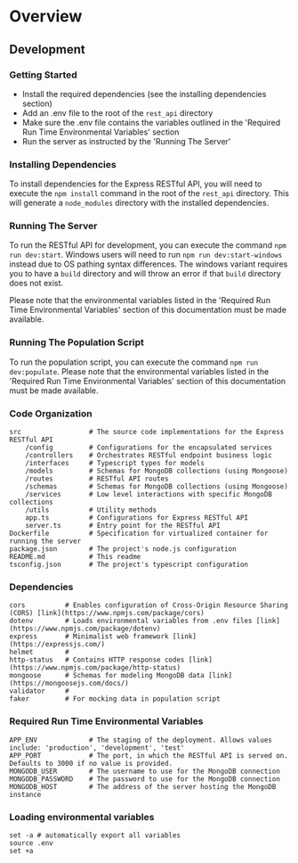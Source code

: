 # Overview


## Development

### Getting Started
- Install the required dependencies (see the installing dependencies section)
- Add an .env file to the root of the `rest_api` directory
- Make sure the .env file contains the variables outlined in the 'Required Run Time Environmental Variables' section
- Run the server as instructed by the 'Running The Server'

### Installing Dependencies

To install dependencies for the Express RESTful API, you will need to execute the `npm install` command in the root of the `rest_api` directory. This will generate a `node_modules` directory with the installed dependencies.

### Running The Server

To run the RESTful API for development, you can execute the command `npm run dev:start`. Windows users will need to run `npm run dev:start-windows` instead due to OS pathing syntax differences. The windows variant requires you to have a `build` directory and will throw an error if that `build` directory does not exist.

Please note that the environmental variables listed in the 'Required Run Time Environmental Variables' section of this documentation must be made available.

### Running The Population Script

To run the population script, you can execute the command `npm run dev:populate`. Please note that the environmental variables listed in the 'Required Run Time Environmental Variables' section of this documentation must be made available.

### Code Organization
```
src                 # The source code implementations for the Express RESTful API 
    /config         # Configurations for the encapsulated services
    /controllers    # Orchestrates RESTful endpoint business logic
    /interfaces     # Typescript types for models
    /models         # Schemas for MongoDB collections (using Mongoose)
    /routes         # RESTful API routes
    /schemas        # Schemas for MongoDB collections (using Mongoose)
    /services       # Low level interactions with specific MongoDB collections     
    /utils          # Utility methods
    app.ts          # Configurations for Express RESTful API
    server.ts       # Entry point for the RESTful API
Dockerfile          # Specification for virtualized container for running the server
package.json        # The project's node.js configuration
README.md           # This readme
tsconfig.json       # The project's typescript configuration
```

### Dependencies
```
cors          # Enables configuration of Cross-Origin Resource Sharing (CORS) [link](https://www.npmjs.com/package/cors)
dotenv        # Loads environmental variables from .env files [link](https://www.npmjs.com/package/dotenv)
express       # Minimalist web framework [link](https://expressjs.com/)
helmet        # 
http-status   # Contains HTTP response codes [link] (https://www.npmjs.com/package/http-status)
mongoose      # Schemas for modeling MongoDB data [link] (https://mongoosejs.com/docs/)
validator     #
faker         # For mocking data in population script
```


### Required Run Time Environmental Variables
```
APP_ENV             # The staging of the deployment. Allows values include: 'production', 'development', 'test'
APP_PORT            # The port, in which the RESTful API is served on. Defaults to 3000 if no value is provided.
MONGODB_USER        # The username to use for the MongoDB connection
MONGODB_PASSWORD    # The password to use for the MongoDB connection
MONGODB_HOST        # The address of the server hosting the MongoDB instance
```

### Loading environmental variables
```
set -a # automatically export all variables
source .env
set +a
```